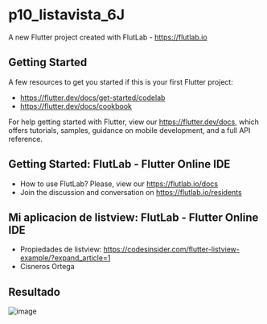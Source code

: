 # p10_listavista_6J

A new Flutter project created with FlutLab - https://flutlab.io

## Getting Started

A few resources to get you started if this is your first Flutter project:

- https://flutter.dev/docs/get-started/codelab
- https://flutter.dev/docs/cookbook

For help getting started with Flutter, view our
https://flutter.dev/docs, which offers tutorials,
samples, guidance on mobile development, and a full API reference.

## Getting Started: FlutLab - Flutter Online IDE

- How to use FlutLab? Please, view our https://flutlab.io/docs
- Join the discussion and conversation on https://flutlab.io/residents

## Mi aplicacion de listview: FlutLab - Flutter Online IDE

- Propiedades de listview: https://codesinsider.com/flutter-listview-example/?expand_article=1
- Cisneros Ortega

## Resultado

![image](https://github.com/aecortega/p10_ListaCard_6J/assets/143548446/62115ee6-433c-44f3-9e17-f95cd313a67c)

